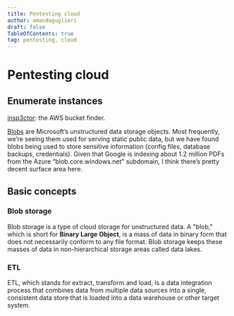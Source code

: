```yaml
---
title: Pentesting cloud
author: amandaguglieri
draft: false
TableOfContents: true
tag: pentesting, cloud
---
```


# Pentesting cloud

## Enumerate instances

[insp3ctor](https://github.com/brianwarehime/inSp3ctor): the AWS bucket finder.

[Blobs](https://azure.microsoft.com/en-us/services/storage/blobs/) are Microsoft’s unstructured data storage objects. Most frequently, we’re seeing them used for serving static public data, but we have found blobs being used to store sensitive information (config files, database backups, credentials). Given that Google is indexing about 1.2 million PDFs from the Azure “blob.core.windows.net” subdomain, I think there’s pretty decent surface area here. 


## Basic concepts

### Blob storage
Blob storage is a type of cloud storage for unstructured data. A "blob," which is short for **Binary Large Object**, is a mass of data in binary form that does not necessarily conform to any file format. Blob storage keeps these masses of data in non-hierarchical storage areas called data lakes.


### ETL

ETL, which stands for extract, transform and load, is a data integration process that combines data from multiple data sources into a single, consistent data store that is loaded into a data warehouse or other target system.

